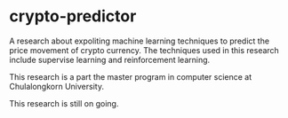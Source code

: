 # crypto-predictor

A research about expoliting machine learning techniques to predict the price movement of crypto currency.
The techniques used in this research include supervise learning and reinforcement learning.

This research is a part the master program in computer science at Chulalongkorn University.

This research is still on going.